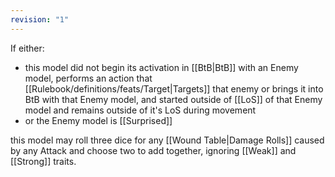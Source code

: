 ```yaml
---
revision: "1"
---
```

If either:  
- this model did not begin its activation in [[BtB|BtB]] with an Enemy model, performs an action that [[Rulebook/definitions/feats/Target|Targets]] that enemy or brings it into BtB with that Enemy model, and started outside of [[LoS]] of that Enemy model and remains outside of it's LoS during movement
- or the Enemy model is [[Surprised]]

this model may roll three dice for any [[Wound Table|Damage Rolls]] caused by any Attack and choose two to add together, ignoring [[Weak]] and [[Strong]] traits.